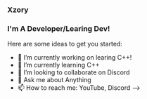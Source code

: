 ### Xzory
### I'm A Developer/Learing Dev!

Here are some ideas to get you started:

- 🔭 I’m currently working on learing C++!
- 🌱 I’m currently learning C++
- 👯 I’m looking to collaborate on Discord
- 💬 Ask me about Anything
- 📫 How to reach me: YouTube, Discord
-->
